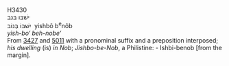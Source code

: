 <body>
  <p>H3430<br>  ישׁבּו בּנב  <br> יִשׁבּוֹ בְּנוֹב  ‎  yishbô b<sup>e</sup>nôb  <br><i>yish-bo‘</i> <i>beh-nobe‘ </i><br>From <a href="h3427.htm">3427</a> and <a href="h5011.htm">5011</a>  with a pronominal suffix and a preposition interposed; <i>his</i> <i>dwelling</i> (is) <i>in</i> <i>Nob</i>; <i>Jishbo-be-Nob</i>, a Philistine: - Ishbi-benob [from the margin].<br></p>
 </body>